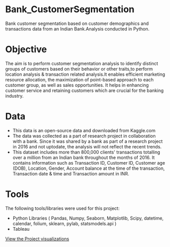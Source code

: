 # Bank_CustomerSegmentation
 Bank customer segmentation based on customer demographics and transactions data from an Indian Bank.Analysis conducted in Python.
 
 # Objective
 The aim is to perform customer segmentation analysis to identify distinct groups of customers based on their behavior or other traits,to perform location analysis & transaction related analysis.It enables efficient marketing resource allocation, the maximization of point-based approach to each customer group, as well as sales opportunities. It helps in enhancing customer service and retaining customers which are crucial for the banking industry.

 # Data
 * This data is an open-source data and downloaded from Kaggle.com
 * The data was collected as a part of research project in collaboration with a bank. Since it was shared by a bank as part of a research project in 2016 and not uptodate, the analysis will not reflect the recent trends.
 * This dataset includes more than 800,000 clients' transactions totalling over a million from an Indian bank throughout the months of 2016. It contains information such as Transaction ID, Customer ID, Customer age (DOB),   Location, Gender, Account balance at the time of the transaction, Transaction date & time and Transaction amount in INR.
 
 # Tools
 The following tools/libraries were used for this project:

* Python Libraries ( Pandas, Numpy, Seaborn, Matplotlib, Scipy, datetime, calendar, folium, sklearn, pylab, statsmodels.api ) 
* Tableau

[View the Project visualizations](https://public.tableau.com/app/profile/sruthy.sreekanth/viz/BankCustomerSegmentation_16847727958780/BankCustomerSegmentation)

